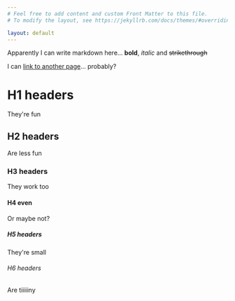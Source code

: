 ```yaml
---
# Feel free to add content and custom Front Matter to this file.
# To modify the layout, see https://jekyllrb.com/docs/themes/#overriding-theme-defaults

layout: default
---
```


Apparently I can write markdown here... **bold**, _italic_ and ~~strikethrough~~

I can [link to another page](./about/)... probably?

# H1 headers

They're fun

## H2 headers

Are less fun

### H3 headers

They work too

#### H4 even

Or maybe not?

##### H5 headers

They're small

###### H6 headers

Are tiiiiiny

